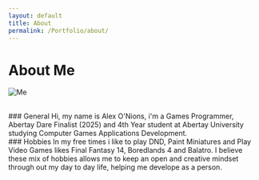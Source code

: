 ```yaml
---
layout: default
title: About
permalink: /Portfolio/about/
---
```


# About Me
![Me](https://github.com/user-attachments/assets/1217a47d-8f18-41f9-a422-547721476353)

<br/>
### General
Hi, my name is Alex O'Nions, i'm a Games Programmer, Abertay Dare Finalist (2025) and 4th Year student at Abertay University studying Computer Games Applications Development.

<br/>
### Hobbies
In my free times i like to play DND, Paint Miniatures and Play Video Games likes Final Fantasy 14, Boredlands 4 and Balatro. I believe these mix of hobbies allows me to keep an open and creative mindset through out my day to day life, helping me develope as a person.
